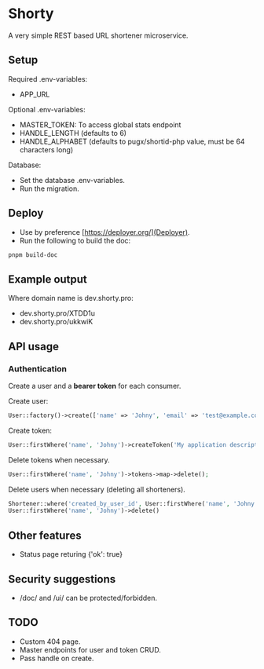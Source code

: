 # Shorty
A very simple REST based URL shortener microservice.

## Setup
Required .env-variables:
- APP_URL

Optional .env-variables:
- MASTER_TOKEN: To access global stats endpoint
- HANDLE_LENGTH (defaults to 6)
- HANDLE_ALPHABET (defaults to pugx/shortid-php value, must be 64 characters long)

Database:
- Set the database .env-variables.
- Run the migration.

## Deploy
- Use by preference [https://deployer.org/](Deployer).
- Run the following to build the doc:
```bash
pnpm build-doc
```

## Example output
Where domain name is dev.shorty.pro:

- dev.shorty.pro/XTDD1u
- dev.shorty.pro/ukkwiK

## API usage

### Authentication
Create a user and a **bearer token** for each consumer.

Create user:
```php
User::factory()->create(['name' => 'Johny', 'email' => 'test@example.com'])
```

Create token:
```php
User::firstWhere('name', 'Johny')->createToken('My application description')->plainTextToken
```

Delete tokens when necessary.
```php
User::firstWhere('name', 'Johny')->tokens->map->delete();
```

Delete users when necessary (deleting all shorteners).
```php
Shortener::where('created_by_user_id', User::firstWhere('name', 'Johny')->id)->delete();
User::firstWhere('name', 'Johny')->delete()
```

## Other features
- Status page returing {'ok': true}

## Security suggestions
- /doc/ and /ui/ can be protected/forbidden.

## TODO
- Custom 404 page.
- Master endpoints for user and token CRUD.
- Pass handle on create.
